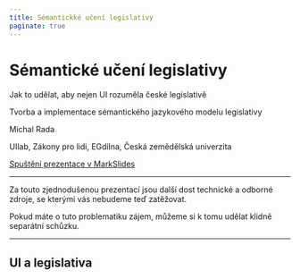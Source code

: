 ```yaml
---
title: Sémantickké učení legislativy
paginate: true
---
```


# Sémantické učení legislativy

Jak to udělat, aby nejen UI rozuměla české legislativě

Tvorba a implementace sémantického jazykového modelu legislativy

Michal Rada

UIlab, Zákony pro lidi, EGdílna, Česká zemědělská univerzita


[Spuštění prezentace v MarkSlides](https://markslides.ai/public/remote-slide/?url=https://raw.githubusercontent.com/egdilna/slm-legislativa/main/prezentace-slm-rvis-psdpl.md)

---

Za touto zjednodušenou prezentací jsou další dost technické a odborné zdroje, se kterými vás nebudeme teď zatěžovat.

Pokud máte o tuto problematiku zájem, můžeme si k tomu udělat klidně separátní schůzku.

---

## UI a legislativa

